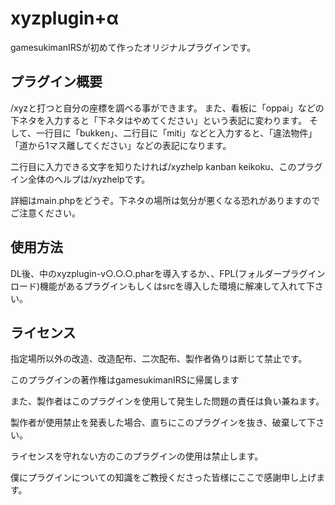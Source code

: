 # xyzplugin+α
gamesukimanIRSが初めて作ったオリジナルプラグインです。

## プラグイン概要
/xyzと打つと自分の座標を調べる事ができます。
また、看板に「oppai」などの下ネタを入力すると「下ネタはやめてください」という表記に変わります。
そして、一行目に「bukken」、二行目に「miti」などと入力すると、「違法物件」「道から1マス離してください」などの表記になります。

二行目に入力できる文字を知りたければ/xyzhelp kanban keikoku、このプラグイン全体のヘルプは/xyzhelpです。

詳細はmain.phpをどうぞ。下ネタの場所は気分が悪くなる恐れがありますのでご注意ください。

## 使用方法

DL後、中のxyzplugin-v○.○.○.pharを導入するか、、FPL(フォルダープラグインロード)機能があるプラグインもしくはsrcを導入した環境に解凍して入れて下さい。

## ライセンス

指定場所以外の改造、改造配布、二次配布、製作者偽りは断じて禁止です。

このプラグインの著作権はgamesukimanIRSに帰属します

また、製作者はこのプラグインを使用して発生した問題の責任は負い兼ねます。

製作者が使用禁止を発表した場合、直ちにこのプラグインを抜き、破棄して下さい。


ライセンスを守れない方のこのプラグインの使用は禁止します。


僕にプラグインについての知識をご教授くださった皆様にここで感謝申し上げます。


